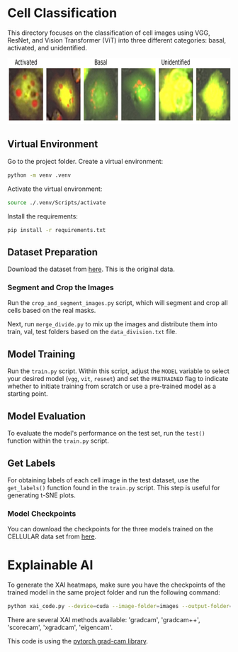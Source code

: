 # Cell Classification

This directory focuses on the classification of cell images using VGG, ResNet, and Vision Transformer (ViT) into three different categories: basal, activated, and unidentified.

<img src="../Images/cell_class_examples.jpg" width="800" height="150"/>

## Virtual Environment
Go to the project folder. Create a virtual environment:
```bash
python -m venv .venv
```

Activate the virtual environment:
```bash
source ./.venv/Scripts/activate
```

Install the requirements:
```bash
pip install -r requirements.txt
```

## Dataset Preparation
Download the dataset from [here](https://drive.google.com/file/d/1Ip1zDlZwIdZMy80kIBmps5sVu6uuG8K_/view?usp=sharing). This is the original data.

### Segment and Crop the Images

Run the `crop_and_segment_images.py` script, which will segment and crop all cells based on the real masks.

Next, run `merge_divide.py` to mix up the images and distribute them into train, val, test folders based on the `data_division.txt` file.

## Model Training

Run the `train.py` script. Within this script, adjust the `MODEL` variable to select your desired model (`vgg`, `vit`, `resnet`) and set the `PRETRAINED` flag to indicate whether to initiate training from scratch or use a pre-trained model as a starting point.

## Model Evaluation

To evaluate the model's performance on the test set, run the `test()` function within the `train.py` script. 

## Get Labels

For obtaining labels of each cell image in the test dataset, use the `get_labels()` function found in the `train.py` script. This step is useful for generating t-SNE plots.

### Model Checkpoints

You can download the checkpoints for the three models trained on the CELLULAR data set from [here](https://drive.google.com/drive/folders/1SQpfsqEfRrEO1e5esKhRJNG29iOavM2C?usp=sharing).

# Explainable AI

To generate the XAI heatmaps, make sure you have the checkpoints of the trained model in the same project folder and run the following command:
```bash
python xai_code.py --device=cuda --image-folder=images --output-folder=gradcam_images  --method=gradcam --model-path=vit
```
There are several XAI methods available: 'gradcam', 'gradcam++', 'scorecam', 'xgradcam', 'eigencam'.

This code is using the [pytorch grad-cam library](https://github.com/jacobgil/pytorch-grad-cam/tree/master).
